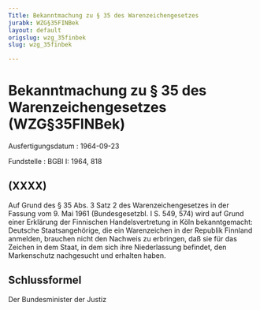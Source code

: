 ```yaml
---
Title: Bekanntmachung zu § 35 des Warenzeichengesetzes
jurabk: WZG§35FINBek
layout: default
origslug: wzg_35finbek
slug: wzg_35finbek

---
```


# Bekanntmachung zu § 35 des Warenzeichengesetzes (WZG§35FINBek)

Ausfertigungsdatum
:   1964-09-23

Fundstelle
:   BGBl I: 1964, 818

## (XXXX)

Auf Grund des § 35 Abs. 3 Satz 2 des Warenzeichengesetzes in der
Fassung vom 9. Mai 1961 (Bundesgesetzbl. I S. 549, 574) wird auf Grund
einer Erklärung der Finnischen Handelsvertretung in Köln
bekanntgemacht:
Deutsche Staatsangehörige, die ein Warenzeichen in der Republik
Finnland anmelden, brauchen nicht den Nachweis zu erbringen, daß sie
für das Zeichen in dem Staat, in dem sich ihre Niederlassung befindet,
den Markenschutz nachgesucht und erhalten haben.

## Schlussformel

Der Bundesminister der Justiz


